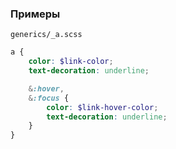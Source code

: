 

### Примеры

	generics/_a.scss
```scss
a {
    color: $link-color;
    text-decoration: underline;

    &:hover,
    &:focus {
        color: $link-hover-color;
        text-decoration: underline;
    }
}
```
